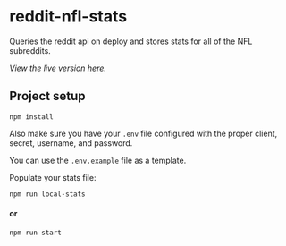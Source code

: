 # reddit-nfl-stats
Queries the reddit api on deploy and stores stats for all of the NFL subreddits.

*View the live version [here](https://ztoben.github.io/reddit-nfl-stats/).*

## Project setup
```
npm install
```

Also make sure you have your `.env` file configured with the proper client, secret, username, and password.

You can use the `.env.example` file as a template.

Populate your stats file:

```
npm run local-stats
```

#### or

```
npm run start
```
